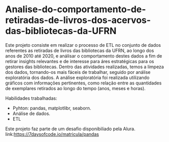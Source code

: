 # Analise-do-comportamento-de-retiradas-de-livros-dos-acervos-das-bibliotecas-da-UFRN

Este projeto consiste em realizar o processo de ETL no conjunto de dados referentes as retiradas de livros das bibliotecas da UFRN, ao longo dos anos de 2010 até 2020, e análisar o comportamento destes dados a fim de retirar insights relevantes e de interesse para áres estratégicas para os gestores das bibliotecas. Dentro das atividades realizadas, temos a limpeza dos dados, tornando-os mais fáceis de trabalhar, seguido por análise exploratória dos dados. A análise exploratória foi realizada utilizando gráficos com informações pertinentes, como relação entre as quantidades de exemplares retirados ao longo do tempo (anos, meses e horas).

Habilidades trabalhadas:
* Pyhton: pandas, matplotlibr, seaborn.
* Análise de dados.
* ETL

Este projeto faz parte de um desafio disponibiliado pela Alura.
link:https://7daysofcode.io/matricula/pandas
